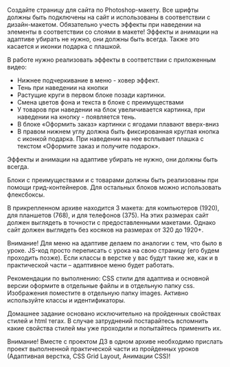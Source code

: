 Создайте страницу для сайта по Photoshop-макету. Все шрифты должны быть подключены на сайт и использованы в соответствии с дизайн-макетом. Обязательно учесть эффекты при наведении на элементы в соответствии со слоями в макете! Эффекты и анимации на адаптиве убирать не нужно, они должны быть всегда. Также это касается и иконки подарка с плашкой.

В работе нужно реализовать эффекты в соответствии с приложенным видео:
- Нижнее подчеркивание в меню - ховер эффект.
- Тень при наведении на кнопки
- Растущие круги в первом блоке позади картинки.
- Смена цветов фона и текста в блоке с преимуществами
- У товаров при наведении на блок увеличивается картинка, при наведении на кнопку - появляется тень.
- В блоке «Оформить заказ» картинки с ягодами плавают вверх-вниз
- В правом нижнем углу должна быть фиксированная круглая кнопка с иконкой подарка. При наведении на нее всплывает плашка с текстом «Оформите заказ и получите подарок».

Эффекты и анимации на адаптиве убирать не нужно, они должны быть всегда.

Блоки с преимуществами и с товарами должны быть реализованы при помощи грид-контейнеров. Для остальных блоков можно использовать флексбоксы.

В прикрепленном архиве находится 3 макета: для компьютеров (1920), для планшетов (768), и для телефонов (375). На этих размерах сайт должен выглядеть в точности с предоставленными макетами. Однако сайт должен выглядеть без косяков на размерах от 320 до 1920+.

Внимание! Для меню на адаптиве делаем по аналогии с тем, что было в уроке. JS-код просто переписать с урока на свою страницу (его будем проходить позже). Если классы в верстке у вас будут такие же, как и в практической части – адаптивное меню будет работать.

Рекомендации по выполнению: CSS стили для адаптива и основной версии оформите в отдельные файлы и в отдельную папку css. Изображения поместите в отдельную папку images. Активно используйте классы и идентификаторы.

Домашнее задание основано исключительно на пройденных свойствах стилей и html тегах. В случае затруднений постарайтесь вспомнить какие свойства стилей мы уже проходили и попытайтесь применить их.

Внимание! Вместе с проектом ДЗ в одном архиве необходимо прислать проект выполненной практической части из пройденных уроков (Адаптивная верстка, CSS Grid Layout, Анимации CSS)!
